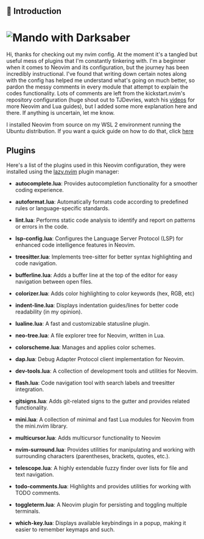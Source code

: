 ## :flower_playing_cards: Introduction

# ![Mando with Darksaber](https://static0.gamerantimages.com/wordpress/wp-content/uploads/2023/02/the-darksaber-din-djarin-the-mandalorian-book-of-boba-star-wars-feature.jpeg)

Hi, thanks for checking out my nvim config. At the moment it's a tangled but useful mess of plugins that I'm constantly tinkering with. I'm a beginner when it comes to Neovim and its configuration, but the journey has been incredibly instructional. I've found that writing down certain notes along with the config has helped me understand what's going on much better, so pardon the messy comments in every module that attempt to explain the codes functionality. Lots of comments are left from the kickstart.nvim's repository configuration (huge shout out to TJDevries, watch his [videos](https://www.youtube.com/@teej_dv) for more Neovim and Lua guides), but I added some more explanation here and there. If anything is uncertain, let me know.

I installed Neovim from source on my WSL 2 environment running the Ubuntu distribution. If you want a quick guide on how to do that, click [here](https://isai-portfolio.vercel.app/blog/neovim-installation)

## Plugins

Here's a list of the plugins used in this Neovim configuration, they were installed using the [lazy.nvim](https://lazy.folke.io/) plugin manager:

- **autocomplete.lua**: Provides autocompletion functionality for a smoother coding experience.

- **autoformat.lua**: Automatically formats code according to predefined rules or language-specific standards.

- **lint.lua**: Performs static code analysis to identify and report on patterns or errors in the code.

- **lsp-config.lua**: Configures the Language Server Protocol (LSP) for enhanced code intelligence features in Neovim.

- **treesitter.lua**: Implements tree-sitter for better syntax highlighting and code navigation.

- **bufferline.lua**: Adds a buffer line at the top of the editor for easy navigation between open files.

- **colorizer.lua**: Adds color highlighting to color keywords (hex, RGB, etc)

- **indent-line.lua**: Displays indentation guides/lines for better code readability (in my opinion).

- **lualine.lua**: A fast and customizable statusline plugin.

- **neo-tree.lua**: A file explorer tree for Neovim, written in Lua.

- **colorscheme.lua**: Manages and applies color schemes.

- **dap.lua**: Debug Adapter Protocol client implementation for Neovim.

- **dev-tools.lua**: A collection of development tools and utilities for Neovim.

- **flash.lua**: Code navigation tool with search labels and treesitter integration.

- **gitsigns.lua**: Adds git-related signs to the gutter and provides related functionality.

- **mini.lua**: A collection of minimal and fast Lua modules for Neovim from the mini.nvim library.

- **multicursor.lua**: Adds multicursor functionality to Neovim

- **nvim-surround.lua**: Provides utilities for manipulating and working with surrounding characters (parentheses, brackets, quotes, etc.).

- **telescope.lua**: A highly extendable fuzzy finder over lists for file and text navigation.

- **todo-comments.lua**: Highlights and provides utilities for working with TODO comments.

- **toggleterm.lua**: A Neovim plugin for persisting and toggling multiple terminals.

- **which-key.lua**: Displays available keybindings in a popup, making it easier to remember keymaps and such.
